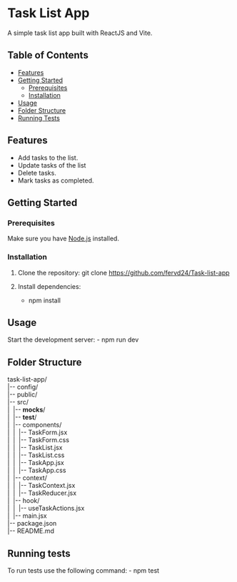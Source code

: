 # Task List App

A simple task list app built with ReactJS and Vite.

## Table of Contents

- [Features](#features)
- [Getting Started](#getting-started)
  - [Prerequisites](#prerequisites)
  - [Installation](#installation)
- [Usage](#usage)
- [Folder Structure](#folder-structure)
- [Running Tests](#running-tests)

## Features

- Add tasks to the list.
- Update tasks of the list
- Delete tasks.
- Mark tasks as completed.

## Getting Started

### Prerequisites

Make sure you have [Node.js](https://nodejs.org/) installed.

### Installation
1. Clone the repository:
   git clone https://github.com/fervd24/Task-list-app

2. Install dependencies:
    - npm install

## Usage

Start the development server:
    - npm run dev

## Folder Structure

task-list-app/  
|-- config/  
|-- public/  
|-- src/  
|&nbsp;   |-- __mocks__/  
|&nbsp;   |-- __test__/  
|&nbsp;   |-- components/  
|&nbsp;   |&nbsp;   |-- TaskForm.jsx  
|&nbsp;   |&nbsp;   |-- TaskForm.css  
|&nbsp;   |&nbsp;   |-- TaskList.jsx  
|&nbsp;   |&nbsp;   |-- TaskList.css  
|&nbsp;   |&nbsp;   |-- TaskApp.jsx  
|&nbsp;   |&nbsp;   |-- TaskApp.css  
|&nbsp;   |-- context/  
|&nbsp;   |&nbsp;   |-- TaskContext.jsx  
|&nbsp;   |&nbsp;   |-- TaskReducer.jsx  
|&nbsp;   |-- hook/  
|&nbsp;   |&nbsp;   |-- useTaskActions.jsx  
|&nbsp;   |-- main.jsx  
|-- package.json  
|-- README.md  

## Running tests
To run tests use the following command:
    - npm test

